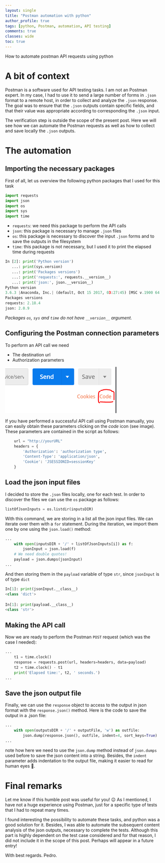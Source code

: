 ```yaml
---
layout: single
title: "Postman automation with python"
author_profile: true
tags: [python, Postman, automation, API testing]
comments: true
classes: wide
toc: true
---
```

How to automate postman API requests using python

# A bit of context

Postman is a software used for API testing tasks. 
I am not an Postman expert. In my case, I had to use it to send a large number of forms in `.json` format to a remote host, in order to collect and analyze the `.json` response.
The goal was to ensure that the `.json` outputs contain specific fields, and that their value was appropriate according to corresponding the `.json` input.

The verification step is outside the scope of the present post. Here we will see how we can automate the Postman requests as well as how to collect and save locally the `.json` outputs.

# The automation

## Importing the necessary packages

First of all, let us overview the following python packages that I used for this task
```python
import requests
import json
import os
import sys
import time
```
* `requests`: we need this package to perform the API calls
* `json`: this package is necessary to manage `.json` files
* `os`: this package is necessary to discover the input `.json` forms and to save the outputs in the filesystem
* `time`: this package is not necessary, but I used it to print the elapsed time during requests
```python
In [2]: print('Python version')
   ...: print(sys.version)
   ...: print('Packages versions')
   ...: print('requests:', requests.__version__)
   ...: print('json:', json.__version__)
Python version
3.6.3 |Anaconda, Inc.| (default, Oct 15 2017, 03:27:45) [MSC v.1900 64 bit (AMD64)]
Packages versions
requests: 2.18.4
json: 2.0.9
```
_Packages `os`, `sys` and `time` do not have `__version__` argument._

## Configuring the Postman connection parameters

To perform an API call we need 
* The destination url
* Authorization parameters

![Click on the code icon and select python](assets/posts/postman-automation-python/Postman-code-icon.png)

If you have performed a successful API call using Postman manually, you can easily obtain these parameters clicking on the *code* icon (see image). 
These parameters are contained in the script as follows:
```python
    url = "http://yourURL"
    headers = {
        'Authorization': 'authorization type',
        'Content-Type': 'application/json',
        'Cookie': 'JSESSIONID=sessionKey'
    }
```

## Load the json input files

I decided to store the `.json` files locally, one for each test. In order to discover the files we can use the `os` package as follows:
```python
listOfJsonInputs = os.listdir(inputsDIR)
```
With this command, we are storing in a list all the json input files. We can iterate over them with a `for` statement.
During the iteration, we import them one by one using the `json.load()` method:
```python
...
    with open(inputsDIR + '/' + listOfJsonInputs[i]) as f:
        jsonInput = json.load(f)
    # We need double quotes!
    payload = json.dumps(jsonInput)
...
```
And then storing them in the `payload` variable of type `str`, since `jsonInput` is of type `dict`
```python
In[1]: print(jsonInput.__class__)
<class 'dict'>

In[1]: print(payload.__class__)
<class 'str'>
```

## Making the API call

Now we are ready to perform the Postman `POST` request (which was the case I needed):
```python
...
    t1 = time.clock()
    response = requests.post(url, headers=headers, data=payload)
    t2 = time.clock() - t1
    print('Elapsed time:', t2, ' seconds.')
...
```

## Save the json output file

Finally, we can use the `response` object to access to the output in json format with the `response.json()` method. 
Here is the code to save the output in a .json file:
```python
...
    with open(outputsDIR + '/' + outputFile, 'w') as outfile:   
        json.dump(response.json(), outfile, indent=4, sort_keys=True)
...
```
note how here we need to use the `json.dump` method instead of `json.dumps` used before to save the json content into a string. 
Besides, the `indent` parameter adds indentation to the output file, making it easier to read for human eyes :rofl:.

# Final remarks

Let me know if this humble post was useful for you! :wink:
As I mentioned, I have not a huge experience using Postman, just for a specific type of tests that I had to repeat many times. 

I found interesting the possibility to automate these tasks, and python was a good solution for it.
Besides, I was able to automate the subsequent content analysis of the json outputs, necessary to complete the tests. 
Although this part is highly dependent on the test case considered and for that reason, I did not include it in the scope of this post. 
Perhaps will appear in a future entry!

With best regards.
Pedro.
